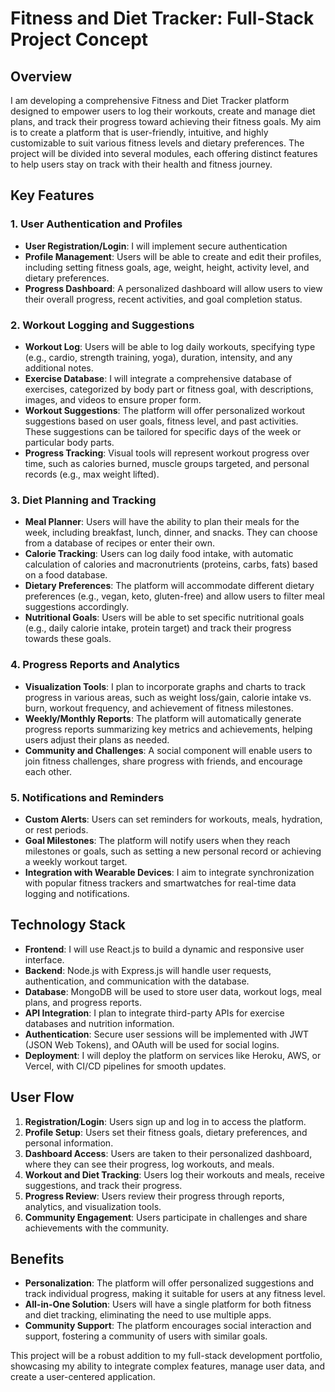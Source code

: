 # Fitness and Diet Tracker: Full-Stack Project Concept

## Overview

I am developing a comprehensive Fitness and Diet Tracker platform designed to empower users to log their workouts, create and manage diet plans, and track their progress toward achieving their fitness goals. My aim is to create a platform that is user-friendly, intuitive, and highly customizable to suit various fitness levels and dietary preferences. The project will be divided into several modules, each offering distinct features to help users stay on track with their health and fitness journey.

## Key Features

### 1. User Authentication and Profiles

- **User Registration/Login**: I will implement secure authentication
- **Profile Management**: Users will be able to create and edit their profiles, including setting fitness goals, age, weight, height, activity level, and dietary preferences.
- **Progress Dashboard**: A personalized dashboard will allow users to view their overall progress, recent activities, and goal completion status.

### 2. Workout Logging and Suggestions

- **Workout Log**: Users will be able to log daily workouts, specifying type (e.g., cardio, strength training, yoga), duration, intensity, and any additional notes.
- **Exercise Database**: I will integrate a comprehensive database of exercises, categorized by body part or fitness goal, with descriptions, images, and videos to ensure proper form.
- **Workout Suggestions**: The platform will offer personalized workout suggestions based on user goals, fitness level, and past activities. These suggestions can be tailored for specific days of the week or particular body parts.
- **Progress Tracking**: Visual tools will represent workout progress over time, such as calories burned, muscle groups targeted, and personal records (e.g., max weight lifted).

### 3. Diet Planning and Tracking

- **Meal Planner**: Users will have the ability to plan their meals for the week, including breakfast, lunch, dinner, and snacks. They can choose from a database of recipes or enter their own.
- **Calorie Tracking**: Users can log daily food intake, with automatic calculation of calories and macronutrients (proteins, carbs, fats) based on a food database.
- **Dietary Preferences**: The platform will accommodate different dietary preferences (e.g., vegan, keto, gluten-free) and allow users to filter meal suggestions accordingly.
- **Nutritional Goals**: Users will be able to set specific nutritional goals (e.g., daily calorie intake, protein target) and track their progress towards these goals.

### 4. Progress Reports and Analytics

- **Visualization Tools**: I plan to incorporate graphs and charts to track progress in various areas, such as weight loss/gain, calorie intake vs. burn, workout frequency, and achievement of fitness milestones.
- **Weekly/Monthly Reports**: The platform will automatically generate progress reports summarizing key metrics and achievements, helping users adjust their plans as needed.
- **Community and Challenges**: A social component will enable users to join fitness challenges, share progress with friends, and encourage each other.

### 5. Notifications and Reminders

- **Custom Alerts**: Users can set reminders for workouts, meals, hydration, or rest periods.
- **Goal Milestones**: The platform will notify users when they reach milestones or goals, such as setting a new personal record or achieving a weekly workout target.
- **Integration with Wearable Devices**: I aim to integrate synchronization with popular fitness trackers and smartwatches for real-time data logging and notifications.

## Technology Stack

- **Frontend**: I will use React.js to build a dynamic and responsive user interface.
- **Backend**: Node.js with Express.js will handle user requests, authentication, and communication with the database.
- **Database**: MongoDB will be used to store user data, workout logs, meal plans, and progress reports.
- **API Integration**: I plan to integrate third-party APIs for exercise databases and nutrition information.
- **Authentication**: Secure user sessions will be implemented with JWT (JSON Web Tokens), and OAuth will be used for social logins.
- **Deployment**: I will deploy the platform on services like Heroku, AWS, or Vercel, with CI/CD pipelines for smooth updates.

## User Flow

1. **Registration/Login**: Users sign up and log in to access the platform.
2. **Profile Setup**: Users set their fitness goals, dietary preferences, and personal information.
3. **Dashboard Access**: Users are taken to their personalized dashboard, where they can see their progress, log workouts, and meals.
4. **Workout and Diet Tracking**: Users log their workouts and meals, receive suggestions, and track their progress.
5. **Progress Review**: Users review their progress through reports, analytics, and visualization tools.
6. **Community Engagement**: Users participate in challenges and share achievements with the community.

## Benefits

- **Personalization**: The platform will offer personalized suggestions and track individual progress, making it suitable for users at any fitness level.
- **All-in-One Solution**: Users will have a single platform for both fitness and diet tracking, eliminating the need to use multiple apps.
- **Community Support**: The platform encourages social interaction and support, fostering a community of users with similar goals.

This project will be a robust addition to my full-stack development portfolio, showcasing my ability to integrate complex features, manage user data, and create a user-centered application.
